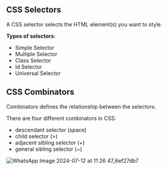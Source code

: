 
## CSS Selectors

A CSS selector selects the HTML element(s) you want to style.

**Types of selectors**:
- Simple Selector
- Multiple Selector
- Class Selector
- Id Selector
- Universal Selector

## CSS Combinators

Combinators defines the relationship between the selectors. 

There are four different combinators in CSS:

- descendant selector (space)
- child selector (>)
- adjacent sibling selector (+)
- general sibling selector (~)

![WhatsApp Image 2024-07-12 at 11 26 47_6ef27db7](https://github.com/user-attachments/assets/841416cf-02a3-42b4-9b3c-6a0e362018ca)
